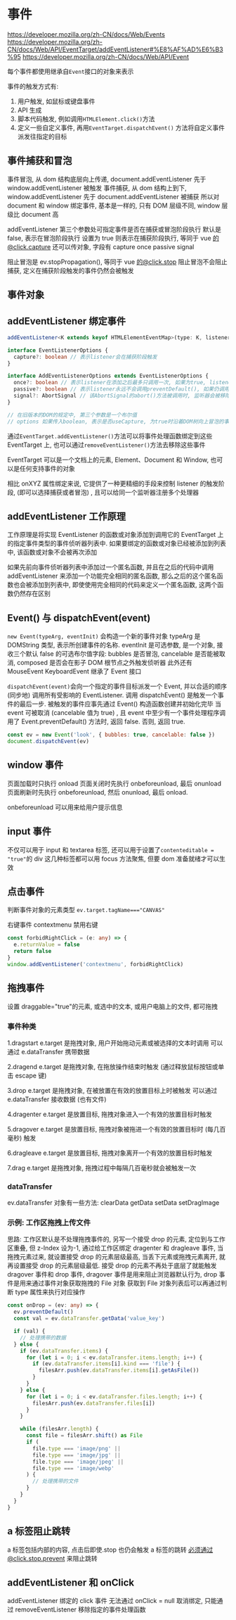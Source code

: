 # 事件

https://developer.mozilla.org/zh-CN/docs/Web/Events
https://developer.mozilla.org/zh-CN/docs/Web/API/EventTarget/addEventListener#%E8%AF%AD%E6%B3%95
https://developer.mozilla.org/zh-CN/docs/Web/API/Event

每个事件都使用继承自`Event`接口的对象来表示

事件的触发方式有:

1. 用户触发, 如鼠标或键盘事件
2. API 生成
3. 脚本代码触发, 例如调用`HTMLElement.click()`方法
4. 定义一些自定义事件, 再用`EventTarget.dispatchEvent()` 方法将自定义事件派发往指定的目标

## 事件捕获和冒泡

事件冒泡, 从 dom 结构底层向上传递, document.addEventListener 先于 window.addEventListener 被触发
事件捕获, 从 dom 结构上到下, window.addEventListener 先于 document.addEventListener 被捕获
所以对 document 和 window 绑定事件, 基本是一样的, 只有 DOM 层级不同, window 层级比 document 高

addEventListener 第三个参数处可指定事件是否在捕获或冒泡阶段执行
默认是 false, 表示在冒泡阶段执行
设置为 true 则表示在捕获阶段执行, 等同于 vue 的@click.capture
还可以传对象, 字段有 capture once passive signal

阻止冒泡是 ev.stopPropagation(), 等同于 vue 的@click.stop
阻止冒泡不会阻止捕获, 定义在捕获阶段触发的事件仍然会被触发

## 事件对象

## addEventListener 绑定事件

```ts
addEventListener<K extends keyof HTMLElementEventMap>(type: K, listener: (this: HTMLElement, ev: HTMLElementEventMap[K]) => any, options?: boolean | AddEventListenerOptions): void;

interface EventListenerOptions {
  capture?: boolean // 表示listener会在捕获阶段触发
}

interface AddEventListenerOptions extends EventListenerOptions {
  once?: boolean // 表示listener在添加之后最多只调用一次, 如果为true, listener会在其被调用之后自动移除
  passive?: boolean // 表示listener永远不会调用preventDefault(), 如果仍调用了, 会被忽略且抛出控制台警告
  signal?: AbortSignal // 该AbortSignal的abort()方法被调用时, 监听器会被移除
}

// 在旧版本的DOM的规定中, 第三个参数是一个布尔值
// options 如果传入boolean, 表示是否useCapture, 为true时沿着DOM树向上冒泡的事件不会触发listener
```

通过`EventTarget.addEventListener()`方法可以将事件处理函数绑定到这些 EventTarget 上, 也可以通过`removeEventListener()`方法去移除这些事件

EventTarget 可以是一个文档上的元素, Element、Document 和 Window, 也可以是任何支持事件的对象

相比 onXYZ 属性绑定来说, 它提供了一种更精细的手段来控制 listener 的触发阶段, (即可以选择捕获或者冒泡) , 且可以给同一个监听器注册多个处理器

## addEventListener 工作原理

工作原理是将实现 EventListener 的函数或对象添加到调用它的 EventTarget 上的指定事件类型的事件侦听器列表中. 如果要绑定的函数或对象已经被添加到列表中, 该函数或对象不会被再次添加

如果先前向事件侦听器列表中添加过一个匿名函数, 并且在之后的代码中调用 addEventListener 来添加一个功能完全相同的匿名函数, 那么之后的这个匿名函数也会被添加到列表中, 即使使用完全相同的代码来定义一个匿名函数, 这两个函数仍然存在区别

## Event() 与 dispatchEvent(event)

`new Event(typeArg, eventInit)` 会构造一个新的事件对象
typeArg 是 DOMString 类型, 表示所创建事件的名称.
eventInit 是可选参数, 是一个对象, 接收三个默认 false 的可选布尔值字段: bubbles 是否冒泡, cancelable 是否能被取消, composed 是否会在影子 DOM 根节点之外触发侦听器
此外还有 MouseEvent KeyboardEvent 继承了 Event 接口

`dispatchEvent(event)`会向一个指定的事件目标派发一个 Event, 并以合适的顺序 (同步地) 调用所有受影响的 EventListener.
调用 dispatchEvent() 是触发一个事件的最后一步. 被触发的事件应事先通过 Event() 构造函数创建并初始化完毕
当 event 可被取消 (cancelable 值为 true) , 且 event 中至少有一个事件处理程序调用了 Event.preventDefault() 方法时, 返回 false. 否则, 返回 true.

```js
const ev = new Event('look', { bubbles: true, cancelable: false })
document.dispatchEvent(ev)
```

## window 事件

页面加载时只执行 onload
页面关闭时先执行 onbeforeunload, 最后 onunload
页面刷新时先执行 onbeforeunload, 然后 onunload, 最后 onload.

onbeforeunload 可以用来给用户提示信息

## input 事件

不仅可以用于 input 和 textarea 标签, 还可以用于设置了`contenteditable = "true"`的 div
这几种标签都可以用 focus 方法聚焦, 但要 dom 准备就绪才可以生效

## 点击事件

判断事件对象的元素类型
`ev.target.tagName==="CANVAS"`

右键事件
contextmenu
禁用右键

```ts
const forbidRightClick = (e: any) => {
  e.returnValue = false
  return false
}
window.addEventListener('contextmenu', forbidRightClick)
```

## 拖拽事件

设置 draggable="true"的元素, 或选中的文本, 或用户电脑上的文件, 都可拖拽

### 事件种类

1.dragstart
e.target 是拖拽对象, 用户开始拖动元素或被选择的文本时调用
可以通过 e.dataTransfer 携带数据

2.dragend
e.target 是拖拽对象, 在拖放操作结束时触发 (通过释放鼠标按钮或单击 escape 键)

3.drop
e.target 是拖拽对象, 在被放置在有效的放置目标上时被触发
可以通过 e.dataTransfer 接收数据 (也有文件)

4.dragenter
e.target 是放置目标, 拖拽对象进入一个有效的放置目标时触发

5.dragover
e.target 是放置目标, 拖拽对象被拖进一个有效的放置目标时 (每几百毫秒) 触发

6.dragleave
e.target 是放置目标, 拖拽对象离开一个有效的放置目标时触发

7.drag
e.target 是拖拽对象, 拖拽过程中每隔几百毫秒就会被触发一次

### dataTransfer

ev.dataTransfer 对象有一些方法: clearData getData setData setDragImage

### 示例: 工作区拖拽上传文件

思路:
工作区默认是不处理拖拽事件的, 另写一个接受 drop 的元素, 定位到与工作区重叠, 但 z-Index 设为-1,
通过给工作区绑定 dragenter 和 dragleave 事件,
当拖拽元素过来, 就设置接受 drop 的元素层级最高, 当丢下元素或拖拽元素离开, 就再设置接受 drop 的元素层级最低.
接受 drop 的元素不再处于底层了就能触发 dragover 事件和 drop 事件, dragover 事件是用来阻止浏览器默认行为, drop 事件是用来通过事件对象获取拖拽的 File 对象
获取到 File 对象列表后可以再通过判断 type 属性来执行对应操作

```ts
const onDrop = (ev: any) => {
  ev.preventDefault()
  const val = ev.dataTransfer.getData('value_key')

  if (val) {
    // 处理携带的数据
  } else {
    if (ev.dataTransfer.items) {
      for (let i = 0; i < ev.dataTransfer.items.length; i++) {
        if (ev.dataTransfer.items[i].kind === 'file') {
          filesArr.push(ev.dataTransfer.items[i].getAsFile())
        }
      }
    } else {
      for (let i = 0; i < ev.dataTransfer.files.length; i++) {
        filesArr.push(ev.dataTransfer.files[i])
      }
    }

    while (filesArr.length) {
      const file = filesArr.shift() as File
      if (
        file.type === 'image/png' ||
        file.type === 'image/jpg' ||
        file.type === 'image/jpeg' ||
        file.type === 'image/webp'
      ) {
        // 处理携带的文件
      }
    }
  }
}
```

## a 标签阻止跳转

a 标签包括内部的内容, 点击后即使.stop 也仍会触发 a 标签的跳转
必须通过@click.stop.prevent 来阻止跳转

## addEventListener 和 onClick

addEventListener 绑定的 click 事件 无法通过 onClick = null 取消绑定,
只能通过 removeEventListener 移除指定的事件处理函数
